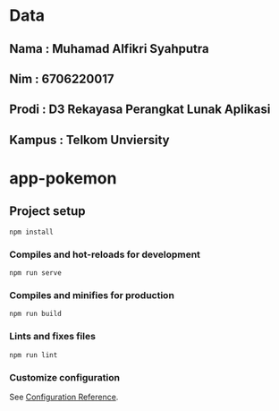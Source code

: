 # Data
## Nama : Muhamad Alfikri Syahputra
## Nim : 6706220017
## Prodi : D3 Rekayasa Perangkat Lunak Aplikasi
## Kampus : Telkom Unviersity


# app-pokemon

## Project setup
```
npm install
```

### Compiles and hot-reloads for development
```
npm run serve
```

### Compiles and minifies for production
```
npm run build
```

### Lints and fixes files
```
npm run lint
```

### Customize configuration
See [Configuration Reference](https://cli.vuejs.org/config/).
